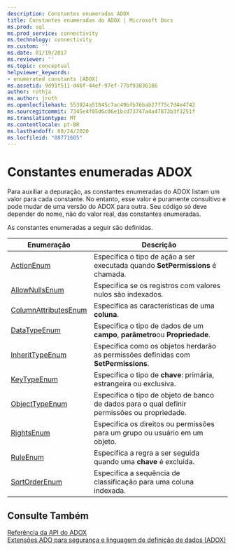 ```yaml
---
description: Constantes enumeradas ADOX
title: Constantes enumeradas do ADOX | Microsoft Docs
ms.prod: sql
ms.prod_service: connectivity
ms.technology: connectivity
ms.custom: ''
ms.date: 01/19/2017
ms.reviewer: ''
ms.topic: conceptual
helpviewer_keywords:
- enumerated constants [ADOX]
ms.assetid: 9d91f511-d46f-44ef-97ef-77bf93836186
author: rothja
ms.author: jroth
ms.openlocfilehash: 553924a51845c7ac49bfb76bab27f75c7d4e4742
ms.sourcegitcommit: 7345e4f05d6c06e1bcd73747a4a47873b3f3251f
ms.translationtype: MT
ms.contentlocale: pt-BR
ms.lasthandoff: 08/24/2020
ms.locfileid: "88771605"
---
```

# <a name="adox-enumerated-constants"></a>Constantes enumeradas ADOX
Para auxiliar a depuração, as constantes enumeradas do ADOX listam um valor para cada constante. No entanto, esse valor é puramente consultivo e pode mudar de uma versão do ADOX para outra. Seu código só deve depender do nome, não do valor real, das constantes enumeradas.  
  
 As constantes enumeradas a seguir são definidas.  
  
|Enumeração|Descrição|  
|-----------------|-----------------|  
|[ActionEnum](./actionenum.md)|Especifica o tipo de ação a ser executada quando **SetPermissions** é chamada.|  
|[AllowNullsEnum](./allownullsenum.md)|Especifica se os registros com valores nulos são indexados.|  
|[ColumnAttributesEnum](./columnattributesenum.md)|Especifica as características de uma **coluna**.|  
|[DataTypeEnum](../ado-api/datatypeenum.md)|Especifica o tipo de dados de um **campo**, **parâmetro**ou **Propriedade**.|  
|[InheritTypeEnum](./inherittypeenum.md)|Especifica como os objetos herdarão as permissões definidas com **SetPermissions**.|  
|[KeyTypeEnum](./keytypeenum.md)|Especifica o tipo de **chave**: primária, estrangeira ou exclusiva.|  
|[ObjectTypeEnum](./objecttypeenum.md)|Especifica o tipo de objeto de banco de dados para o qual definir permissões ou propriedade.|  
|[RightsEnum](./rightsenum.md)|Especifica os direitos ou permissões para um grupo ou usuário em um objeto.|  
|[RuleEnum](./ruleenum.md)|Especifica a regra a ser seguida quando uma **chave** é excluída.|  
|[SortOrderEnum](./sortorderenum.md)|Especifica a sequência de classificação para uma coluna indexada.|  
  
## <a name="see-also"></a>Consulte Também  
 [Referência da API do ADOX](./adox-object-model.md?view=sql-server-ver15)   
 [Extensões ADO para segurança e linguagem de definição de dados (ADOX)](../../guide/extensions/ado-extensions-for-data-definition-language-and-security-adox.md)